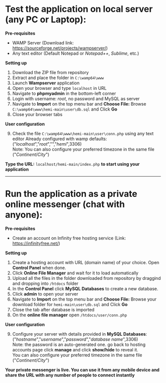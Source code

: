 # Test the application on local server (any PC or Laptop):

**Pre-requisites**

* WAMP Server (Download link: https://sourceforge.net/projects/wampserver/)
* Any text editor (Default Notepad or *Notepad++*, *Sublime*, etc.)

**Setting up**

1. Download the ZIP file from repository
2. Extract and place the folder in `C:\wamp64\www`
3. Launch **Wampserver** application
4. Open your browser and type `localhost` in URL 
5. Navigate to **phpmyadmin** in the bottom-left corner
6. Login with username: *root*, no password and MySQL as server
7. Navigate to **Import** on the top menu bar and **Choose File:** Browse `C:\wamp64\www\hemi-main\user\db.sql` and Click **Go** 
8. Close your browser tabs

**User configuration**

9. Check the file `C:\wamp64\www\hemi-main\user\conn.php` using any text editor
   Already configured with wamp defaults: ("*localhost*","*root*","","*hemi*",3306) <br>
   Note: You can also configure your preferred timezone in the same file ("*Continent*/*City*")

**Type the URL:** `localhost/hemi-main/index.php` **to start using your application** 

---

# Run the application as a private online messenger (chat with anyone):

**Pre-requisites**

* Create an account on Infinity free hosting service (Link: https://infinityfree.net/)

**Setting up**

1. Create a hosting account with URL (domain name) of your choice. Open **Control Panel** when done.
2. Click **Online File Manager** and wait for it to load automatically
3. Upload all the files in the folder downloaded from repository by draggind and dropping into `/htdocs` folder
4. In the **Control Panel** click **MySQL Databases** to create a new database. 
5. Click **admin** to open your server
5. Navigate to **Import** on the top menu bar and **Choose File:** Browse your download folder for `hemi-main\user\db.sql` and Click **Go** 
6. Close the tab after database is imported
7. On the **online file manager** open `/htdocs/user/conn.php`

**User configuration**

9. Configure your server with details provided in **MySQL Databases**: ("*hostname*","*username*","*password*","*database name*",3306) <br> 
   Note: the password is an auto-generated one. go back to hosting accounts page click **manage** and click **show/hide** to reveal it.<br>
   You can also configure your preferred timezone in the same file ("*Continent*/*City*")

**Your private messenger is live. You can use it from any mobile device and share the URL with any number of people to connect instantly**
